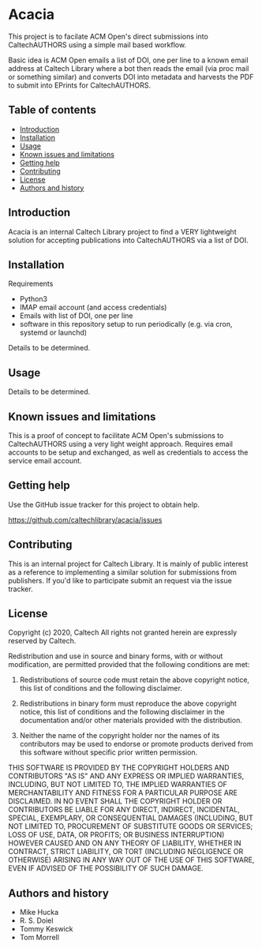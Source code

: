 Acacia
=================================================

This project is to facilate ACM Open's direct submissions into
CaltechAUTHORS using a simple mail based workflow.

Basic idea is ACM Open emails a list of DOI, one per line to
a known email address at Caltech Library where a bot then reads
the email (via proc mail or something similar) and converts DOI
into metadata and harvests the PDF to submit into EPrints for CaltechAUTHORS.



Table of contents
-----------------

* [Introduction](#introduction)
* [Installation](#installation)
* [Usage](#usage)
* [Known issues and limitations](#known-issues-and-limitations)
* [Getting help](#getting-help)
* [Contributing](#contributing)
* [License](#license)
* [Authors and history](#authors-and-history)


Introduction
------------

Acacia is an internal Caltech Library project to find a VERY 
lightweight solution for accepting publications into CaltechAUTHORS
via a list of DOI.  


Installation
------------

Requirements

+ Python3
+ IMAP email account (and access credentials)
+ Emails with list of DOI, one per line
+ software in this repository setup to run periodically (e.g. via cron, systemd or launchd)

Details to be determined.

Usage
-----

Details to be determined.

Known issues and limitations
----------------------------

This is a proof of concept to facilitate ACM Open's submissions
to CaltechAUTHORS using a very light weight approach. Requires
email accounts to be setup and exchanged, as well as credentials
to access the service email account.

Getting help
------------

Use the GitHub issue tracker for this project to obtain help.

https://github.com/caltechlibrary/acacia/issues


Contributing
------------

This is an internal project for Caltech Library. It is mainly of
public interest as a reference to implementing a similar solution
for submissions from publishers.  If you'd like to participate
submit an request via the issue tracker.

License
-------

Copyright (c) 2020, Caltech
All rights not granted herein are expressly reserved by Caltech.

Redistribution and use in source and binary forms, with or without modification, are permitted provided that the following conditions are met:

1. Redistributions of source code must retain the above copyright notice, this list of conditions and the following disclaimer.

2. Redistributions in binary form must reproduce the above copyright notice, this list of conditions and the following disclaimer in the documentation and/or other materials provided with the distribution.

3. Neither the name of the copyright holder nor the names of its contributors may be used to endorse or promote products derived from this software without specific prior written permission.

THIS SOFTWARE IS PROVIDED BY THE COPYRIGHT HOLDERS AND CONTRIBUTORS "AS IS" AND ANY EXPRESS OR IMPLIED WARRANTIES, INCLUDING, BUT NOT LIMITED TO, THE IMPLIED WARRANTIES OF MERCHANTABILITY AND FITNESS FOR A PARTICULAR PURPOSE ARE DISCLAIMED. IN NO EVENT SHALL THE COPYRIGHT HOLDER OR CONTRIBUTORS BE LIABLE FOR ANY DIRECT, INDIRECT, INCIDENTAL, SPECIAL, EXEMPLARY, OR CONSEQUENTIAL DAMAGES (INCLUDING, BUT NOT LIMITED TO, PROCUREMENT OF SUBSTITUTE GOODS OR SERVICES; LOSS OF USE, DATA, OR PROFITS; OR BUSINESS INTERRUPTION) HOWEVER CAUSED AND ON ANY THEORY OF LIABILITY, WHETHER IN CONTRACT, STRICT LIABILITY, OR TORT (INCLUDING NEGLIGENCE OR OTHERWISE) ARISING IN ANY WAY OUT OF THE USE OF THIS SOFTWARE, EVEN IF ADVISED OF THE POSSIBILITY OF SUCH DAMAGE.


Authors and history
---------------------------

+ Mike Hucka
+ R. S. Doiel
+ Tommy Keswick
+ Tom Morrell

